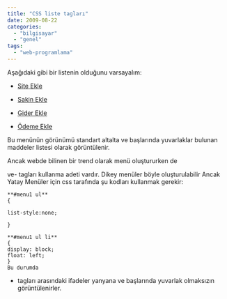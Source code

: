 ```yaml
---
title: "CSS liste tagları"
date: 2009-08-22
categories: 
  - "bilgisayar"
  - "genel"
tags: 
  - "web-programlama"
---
```


Aşağıdaki gibi bir listenin olduğunu varsayalım:  
  

  

  
- [Site Ekle](http://fins_site.html)
  
- [Sakin Ekle](http://fins_sakin.php)
  
- [Gider Ekle](http://fins_sitegideri.php)
  
- [Ödeme Ekle](http://)
  

  

  
Bu menünün görünümü standart altalta ve başlarında yuvarlaklar bulunan maddeler listesi olarak görüntülenir.  
  
Ancak webde bilinen bir trend olarak menü oluştururken de

ve- tagları kullanma adeti vardır. Dikey menüler böyle oluşturulabilir Ancak Yatay Menüler için css tarafında şu kodları kullanmak gerekir:  
      
    **#menu1 ul**  
    {  
      
    list-style:none;  
      
    }  
      
    **#menu1 ul li**  
    {  
    display: block;  
    float: left;  
    }  
    Bu durumda
- tagları arasındaki ifadeler yanyana ve başlarında yuvarlak olmaksızın görüntülenirler.
